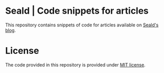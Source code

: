 # Seald | Code snippets for articles

This repository contains snippets of code for articles available on [Seald's blog](https://www.seald.io/blog).

# License
The code provided in this repository is provided under [MIT license](./LICENSE).

